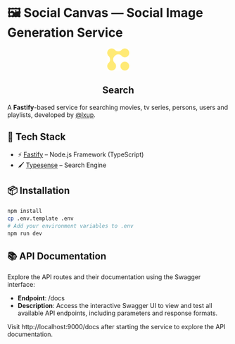 # 🖼️ Social Canvas — Social Image Generation Service

<div align="center">
  <img src="./docs/recomend_icon.svg" alt="Recomend logo" width="50" />
  <h2 align="center">Search</h2>
</div>

A **Fastify**-based service for searching movies, tv series, persons, users and playlists, developed by [@lxup](https://github.com/lxup).

## 🚀 Tech Stack

- ⚡️ [Fastify](https://fastify.dev/) – Node.js Framework (TypeScript)
- 🖌️ [Typesense](https://typesense.org/) – Search Engine

## 📦 Installation

```bash
npm install
cp .env.template .env
# Add your environment variables to .env
npm run dev
```

## 📚 API Documentation
Explore the API routes and their documentation using the Swagger interface:
- **Endpoint**: /docs
- **Description**: Access the interactive Swagger UI to view and test all available API endpoints, including parameters and response formats.

Visit http://localhost:9000/docs after starting the service to explore the API documentation.